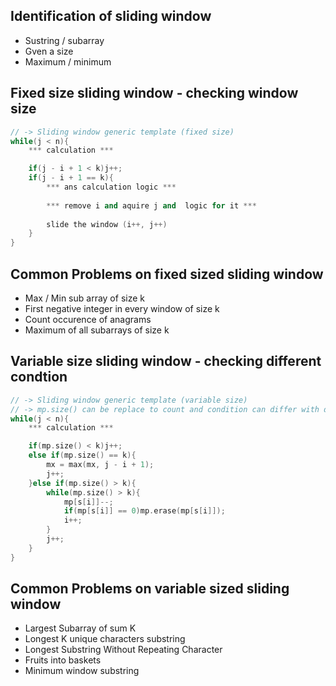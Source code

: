 ## Identification of sliding window

- Sustring / subarray
- Gven a size
- Maximum / minimum

## Fixed size sliding window - checking window size

```cpp
// -> Sliding window generic template (fixed size)
while(j < n){
	*** calculation ***

	if(j - i + 1 < k)j++;
    if(j - i + 1 == k){
		*** ans calculation logic ***
		
	    *** remove i and aquire j and  logic for it ***
		
	    slide the window (i++, j++) 
	}
}
```

## Common Problems on fixed sized sliding window
- Max / Min sub array of size k
- First negative integer in every window of size k
- Count occurence of anagrams
- Maximum of all subarrays of size k

## Variable size sliding window - checking different condtion

```cpp
// -> Sliding window generic template (variable size)
// -> mp.size() can be replace to count and condition can differ with differnt problems
while(j < n){
	*** calculation ***

    if(mp.size() < k)j++;
    else if(mp.size() == k){
        mx = max(mx, j - i + 1);
        j++;
    }else if(mp.size() > k){
        while(mp.size() > k){
            mp[s[i]]--;
            if(mp[s[i]] == 0)mp.erase(mp[s[i]]);
            i++;
        }
        j++;
    }
}
```

## Common Problems on variable sized sliding window
- Largest Subarray of sum K
- Longest K unique characters substring
- Longest Substring Without Repeating Character
- Fruits into baskets
- Minimum window substring
